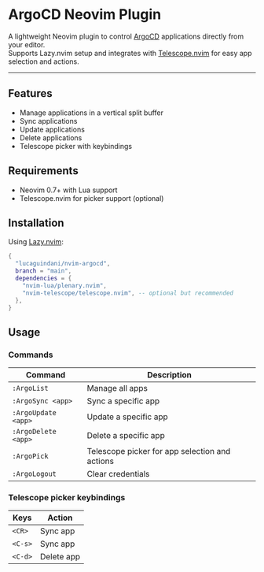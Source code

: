 # ArgoCD Neovim Plugin

A lightweight Neovim plugin to control [ArgoCD](https://argoproj.github.io/) applications directly from your editor.  
Supports Lazy.nvim setup and integrates with [Telescope.nvim](https://github.com/nvim-telescope/telescope.nvim) for easy app selection and actions.

---

## Features

- Manage applications in a vertical split buffer
- Sync applications
- Update applications
- Delete applications
- Telescope picker with keybindings

## Requirements

- Neovim 0.7+ with Lua support  
- Telescope.nvim for picker support (optional)

## Installation

Using [Lazy.nvim](https://github.com/folke/lazy.nvim):

```lua
{
  "lucaguindani/nvim-argocd",
  branch = "main",
  dependencies = {
    "nvim-lua/plenary.nvim",
    "nvim-telescope/telescope.nvim", -- optional but recommended
  },
}
```

## Usage

### Commands

| Command           | Description                            |
|-------------------|------------------------------------|
| `:ArgoList`       | Manage all apps                 |
| `:ArgoSync <app>` | Sync a specific app               |
| `:ArgoUpdate <app>` | Update a specific app |
| `:ArgoDelete <app>` | Delete a specific app |
| `:ArgoPick`       | Telescope picker for app selection and actions |
| `:ArgoLogout` | Clear credentials |


### Telescope picker keybindings

| Keys    | Action       |
|---------|--------------|
| `<CR>`  | Sync app     |
| `<C-s>` | Sync app     |
| `<C-d>` | Delete app   |

